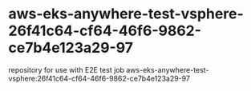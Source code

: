 # aws-eks-anywhere-test-vsphere-26f41c64-cf64-46f6-9862-ce7b4e123a29-97
repository for use with E2E test job aws-eks-anywhere-test-vsphere:26f41c64-cf64-46f6-9862-ce7b4e123a29-97
